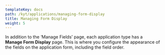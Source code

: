 ```yaml
---
templateKey: docs
path: /kyt/applications/managing-form-display
title: Managing Form Display
weight: 5
---
```

In addition to the ‘Manage Fields’ page, each application type has a **Manage Form Display** page. This is where you configure the appearance of the fields on the application form, including the field order.
